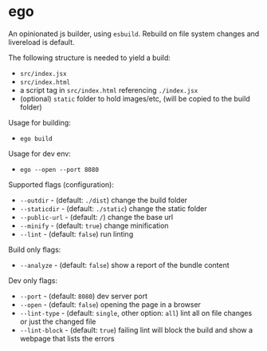 # ego

An opinionated js builder, using `esbuild`. Rebuild on file system changes and livereload is default.

The following structure is needed to yield a build:
- `src/index.jsx`
- `src/index.html`
- a script tag in `src/index.html` referencing `./index.jsx`
- (optional) `static` folder to hold images/etc, (will be copied to the build folder)

Usage for building:
- `ego build`

Usage for dev env:
- `ego --open --port 8080`

Supported flags (configuration):
- `--outdir` - (default: `./dist`) change the build folder
- `--staticdir` - (default: `./static`) change the static folder
- `--public-url` - (default: `/`) change the base url
- `--minify` - (default: `true`) change minification
- `--lint` - (default: `false`) run linting

Build only flags:
- `--analyze` - (default: `false`) show a report of the bundle content

Dev only flags:
- `--port` - (default: `8080`) dev server port
- `--open` - (default: `false`) opening the page in a browser
- `--lint-type` - (default: `single`, other option: `all`) lint all on file changes or just the changed file
- `--lint-block` - (default: `true`) failing lint will block the build and show a webpage that lists the errors
